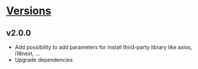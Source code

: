 # [Versions](https://github.com/Tracktor/eslint-config-react-tracktor/releases)

## v2.0.0
- Add possibility to add parameters for install third-party library like axios, i18next, ...
- Upgrade dependencies
